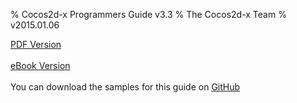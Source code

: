 % Cocos2d-x Programmers Guide v3.3
% The Cocos2d-x Team
% v2015.01.06

[PDF Version](http://cocos2d-x.org/programmersguide/ProgrammersGuide.pdf)
<br /><br />
[eBook Version](http://cocos2d-x.org/programmersguide/ProgrammersGuide.epub)
<br /><br />
You can download the samples for this guide on [GitHub](https://github.com/chukong/programmers-guide-samples)
<br /><br />

